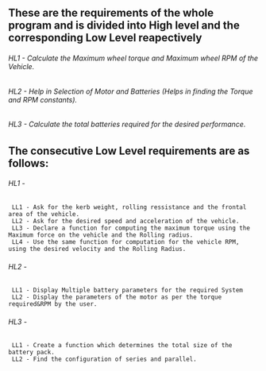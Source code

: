 ## These are the requirements of the whole program and is divided into High level and the corresponding Low Level reapectively
###### HL1 - Calculate the Maximum wheel torque and Maximum wheel RPM of the Vehicle. 
###### HL2 - Help in Selection of Motor and Batteries (Helps in finding the Torque and RPM constants).
###### HL3 - Calculate the total batteries required for the desired performance.

## The consecutive Low Level requirements are as follows:
###### *HL1* - 
     LL1 - Ask for the kerb weight, rolling ressistance and the frontal area of the vehicle.
     LL2 - Ask for the desired speed and acceleration of the vehicle.
     LL3 - Declare a function for computing the maximum torque using the Maximum force on the vehicle and the Rolling radius.
     LL4 - Use the same function for computation for the vehicle RPM, using the desired velocity and the Rolling Radius.

###### *HL2* - 
     LL1 - Display Multiple battery parameters for the required System
     LL2 - Display the parameters of the motor as per the torque required&RPM by the user.

###### *HL3* - 
     LL1 - Create a function which determines the total size of the battery pack.
     LL2 - Find the configuration of series and parallel.